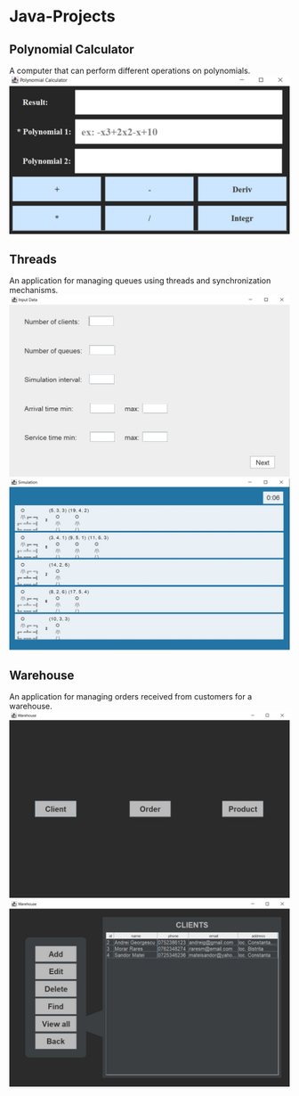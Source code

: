 # Java-Projects

## Polynomial Calculator
A computer that can perform different operations on polynomials.
![](Images/img1.jpg)


## Threads
An application for managing queues using threads and synchronization mechanisms.
![](Images/img2.jpg)
![](Images/img3.jpg)


## Warehouse
An application for managing orders received from customers for a warehouse.
![](Images/img4.jpg)
![](Images/img5.jpg)
